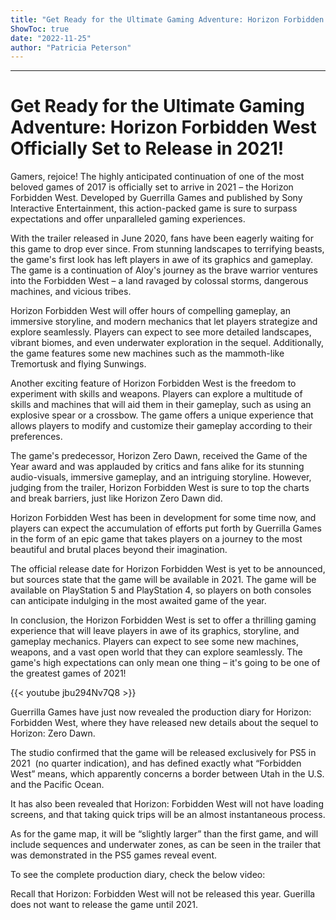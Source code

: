 ```yaml
---
title: "Get Ready for the Ultimate Gaming Adventure: Horizon Forbidden West Officially Set to Release in 2021!"
ShowToc: true 
date: "2022-11-25"
author: "Patricia Peterson"
---
```

*****
# Get Ready for the Ultimate Gaming Adventure: Horizon Forbidden West Officially Set to Release in 2021!

Gamers, rejoice! The highly anticipated continuation of one of the most beloved games of 2017 is officially set to arrive in 2021 – the Horizon Forbidden West. Developed by Guerrilla Games and published by Sony Interactive Entertainment, this action-packed game is sure to surpass expectations and offer unparalleled gaming experiences.

With the trailer released in June 2020, fans have been eagerly waiting for this game to drop ever since. From stunning landscapes to terrifying beasts, the game's first look has left players in awe of its graphics and gameplay. The game is a continuation of Aloy's journey as the brave warrior ventures into the Forbidden West – a land ravaged by colossal storms, dangerous machines, and vicious tribes.

Horizon Forbidden West will offer hours of compelling gameplay, an immersive storyline, and modern mechanics that let players strategize and explore seamlessly. Players can expect to see more detailed landscapes, vibrant biomes, and even underwater exploration in the sequel. Additionally, the game features some new machines such as the mammoth-like Tremortusk and flying Sunwings.

Another exciting feature of Horizon Forbidden West is the freedom to experiment with skills and weapons. Players can explore a multitude of skills and machines that will aid them in their gameplay, such as using an explosive spear or a crossbow. The game offers a unique experience that allows players to modify and customize their gameplay according to their preferences.

The game's predecessor, Horizon Zero Dawn, received the Game of the Year award and was applauded by critics and fans alike for its stunning audio-visuals, immersive gameplay, and an intriguing storyline. However, judging from the trailer, Horizon Forbidden West is sure to top the charts and break barriers, just like Horizon Zero Dawn did.

Horizon Forbidden West has been in development for some time now, and players can expect the accumulation of efforts put forth by Guerrilla Games in the form of an epic game that takes players on a journey to the most beautiful and brutal places beyond their imagination.

The official release date for Horizon Forbidden West is yet to be announced, but sources state that the game will be available in 2021. The game will be available on PlayStation 5 and PlayStation 4, so players on both consoles can anticipate indulging in the most awaited game of the year.

In conclusion, the Horizon Forbidden West is set to offer a thrilling gaming experience that will leave players in awe of its graphics, storyline, and gameplay mechanics. Players can expect to see some new machines, weapons, and a vast open world that they can explore seamlessly. The game's high expectations can only mean one thing – it's going to be one of the greatest games of 2021!

{{< youtube jbu294Nv7Q8 >}} 



Guerrilla Games have just now revealed the production diary for Horizon: Forbidden West, where they have released new details about the sequel to Horizon: Zero Dawn.
 
The studio confirmed that the game will be released exclusively for PS5 in 2021  (no quarter indication), and has defined exactly what “Forbidden West” means, which apparently concerns a border between Utah in the U.S. and the Pacific Ocean.
 
It has also been revealed that Horizon: Forbidden West will not have loading screens, and that taking quick trips will be an almost instantaneous process.
 
As for the game map, it will be “slightly larger” than the first game, and will include sequences and underwater zones, as can be seen in the trailer that was demonstrated in the PS5 games reveal event.
 
To see the complete production diary, check the below video:
 

 
Recall that Horizon: Forbidden West will not be released this year. Guerilla does not want to release the game until 2021.




